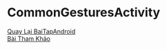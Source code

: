 # CommonGesturesActivity
[Quay Lại BaiTapAndroid](https://github.com/Vanngoc98/BaiTapAndroid)
</br>
[Bài Tham Khảo](https://ngocminhtran.com/2018/10/08/phat-hien-cu-chi-nguoi-dung-voi-lop-android-gesture-detector/)
